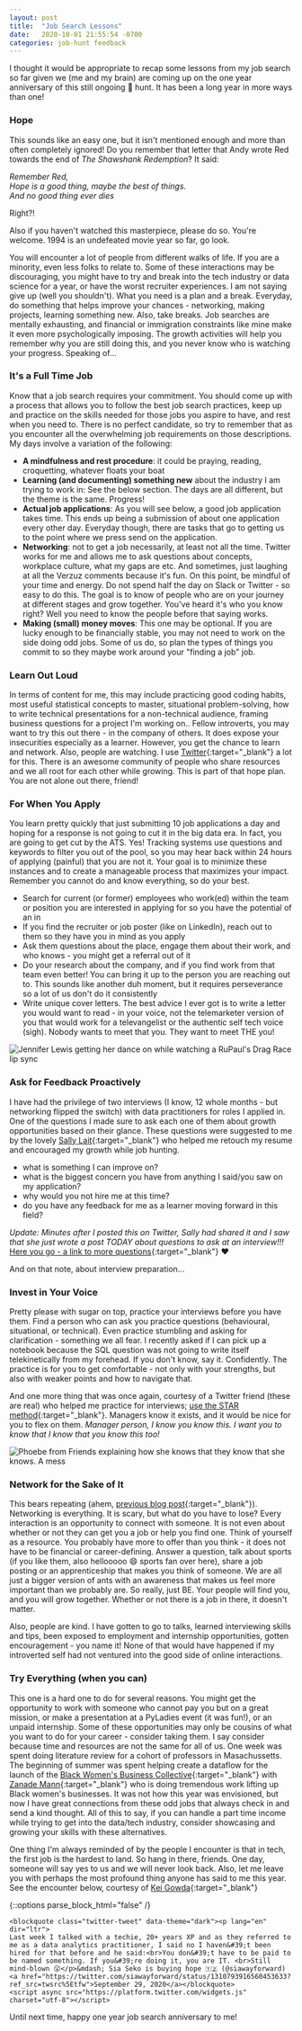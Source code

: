```yaml
---
layout: post
title:  "Job Search Lessons"
date:   2020-10-01 21:55:54 -0700
categories: job-hunt feedback
---
```


I thought it would be appropriate to recap some lessons from my job search so far given we (me and my brain) are coming up on the one year anniversary of this still ongoing :grimacing: hunt. It has been a long year in more ways than one!

### Hope

This sounds like an easy one, but it isn't mentioned enough and more than often completely ignored!
Do you remember that letter that Andy wrote Red towards the end of *The Shawshank Redemption*? It said:

*Remember Red,*  
*Hope is a good thing, maybe the best of things.*  
*And no good thing ever dies*  

Right?!

Also if you haven't watched this masterpiece, please do so. You're welcome. 1994 is an undefeated movie year so far, go look.

You will encounter a lot of people from different walks of life. If you are a minority, even less folks to relate to. Some of these interactions may be discouraging, you might have to try and break into the tech industry or data science for a year, or have the worst recruiter experiences. I am not saying give up (well you shouldn't). What you need is a plan and a break. Everyday, do something that helps improve your chances - networking, making projects, learning something new. Also, take breaks. Job searches are mentally exhausting, and financial or immigration constraints like mine make it even more psychologically imposing. The growth activities will help you remember why you are still doing this, and you never know who is watching your progress. Speaking of...

### It's a Full Time Job

Know that a job search requires your commitment. You should come up with a process that allows you to follow the best job search practices, keep up and practice on the skills needed for those jobs you aspire to have, and rest when you need to. There is no perfect candidate, so try to remember that as you encounter all the overwhelming job requirements on those descriptions. My days involve a variation of the following:

- **A mindfulness and rest procedure**: it could be praying, reading, croquetting, whatever floats your boat
- **Learning (and documenting) something new** about the industry I am trying to work in: See the below section. The days are all different, but the theme is the same. Progress!
- **Actual job applications**: As you will see below, a good job application takes time. This ends up being a submission of about one application every other day. Everyday though, there are tasks that go to getting us to the point where we press send on the application.
- **Networking**: not to get a job necessarily, at least not all the time. Twitter works for me and allows me to ask questions about concepts, workplace culture, what my gaps are etc. And sometimes, just laughing at all the Verzuz comments because it's fun. On this point, be mindful of your time and energy. Do not spend half the day on Slack or Twitter - so easy to do this. The goal is to know of people who are on your journey at different stages and grow together. You've heard it's who you know right? Well you need to know the people before that saying works.
- **Making (small) money moves**: This one may be optional. If you are lucky enough to be financially stable, you may not need to work on the side doing odd jobs. Some of us do, so plan the types of things you commit to so they maybe work around your "finding a job" job.

### Learn Out Loud

In terms of content for me, this may include practicing good coding habits, most useful statistical concepts to master, situational problem-solving, how to write technical presentations for a non-technical audience, framing business questions for a project I'm working on.. Fellow introverts, you may want to try this out there - in the company of others. It does expose your insecurities especially as a learner. However, you get the chance to learn and network. Also, people are watching. I use [Twitter](https://twitter.com/siawayforward){:target="_blank"} a lot for this. There is an awesome community of people who share resources and we all root for each other while growing. This is part of that hope plan. You are not alone out there, friend!

### For When You Apply

You learn pretty quickly that just submitting 10 job applications a day and hoping for a response is not going to cut it in the big data era. In fact, you are going to get cut by the ATS. Yes! Tracking systems use questions and keywords to filter you out of the pool, so you may hear back within 24 hours of applying (painful) that you are not it. Your goal is to minimize these instances and to create a manageable process that maximizes your impact. Remember you cannot do and know everything, so do your best.

- Search for current (or former) employees who work(ed) within the team or position you are interested in applying for so you have the potential of an in
- If you find the recruiter or job poster (like on LinkedIn), reach out to them so they have you in mind as you apply
- Ask them questions about the place, engage them about their work, and who knows - you might get a referral out of it
- Do your research about the company, and if you find work from that team even better! You can bring it up to the person you are reaching out to. This sounds like another duh moment, but it requires perseverance so a lot of us don't do it consistently
- Write unique cover letters. The best advice I ever got is to write a letter you would want to read - in your voice, not the telemarketer version of you that would work for a televangelist or the authentic self tech voice (sigh). Nobody wants to meet that you. They want to meet THE you!

![Jennifer Lewis getting her dance on while watching a RuPaul's Drag Race lip sync](https://imagesvc.meredithcorp.io/v3/mm/gif?url=https%3A%2F%2Fstatic.onecms.io%2Fwp-content%2Fuploads%2Fsites%2F6%2F2019%2F01%2FDec-17-2018-15-14-54.gif)

### Ask for Feedback Proactively

I have had the privilege of two interviews (I know, 12 whole months - but networking flipped the switch) with data practitioners for roles I applied in. One of the questions I made sure to ask each one of them about growth opportunities based on their glance. These questions were suggested to me by the lovely [Sally Lait](https://twitter.com/sallylait){:target="_blank"} who helped me retouch my resume and encouraged my growth while job hunting.

- what is something I can improve on?
- what is the biggest concern you have from anything I said/you saw on my application?
- why would you not hire me at this time?
- do you have any feedback for me as a learner moving forward in this field?

*Update: Minutes after I posted this on Twitter, Sally had shared it and I saw that she just wrote a post TODAY about questions to ask at an interview!!!*  
[Here you go - a link to more questions](https://sallylait.com/blog/2020/10/03/job-hunt-questions/){:target="_blank"} :heart:

And on that note, about interview preparation...

### Invest in Your Voice

Pretty please with sugar on top, practice your interviews before you have them. Find a person who can ask you practice questions (behavioural, situational, or technical). Even practice stumbling and asking for clarification - something we all fear. I recently asked if I can pick up a notebook because the SQL question was not going to write itself telekinetically from my forehead. If you don't know, say it. Confidently. The practice is for you to get comfortable - not only with your strengths, but also with weaker points and how to navigate that.

And one more thing that was once again, courtesy of a Twitter friend (these are real) who helped me practice for interviews; [use the STAR method](https://www.themuse.com/advice/star-interview-method){:target="_blank"}. Managers know it exists, and it would be nice for you to flex on them. *Manager person, I know you know this. I want you to know that I know that you know this too!*

![Phoebe from Friends explaining how she knows that they know that she knows. A mess](https://media1.tenor.com/images/31e0b6d5cc930fd07f0d220caa49f753/tenor.gif?itemid=4557898)

### Network for the Sake of It

This bears repeating (ahem, [previous blog post](https://siawayforward.github.io/career/networking/datacareers/2020/09/13/what-they-don't-tell-you.html){:target="_blank"}). Networking is everything. It is scary, but what do you have to lose? Every interaction is an opportunity to connect with someone. It is not even about whether or not they can get you a job or help you find one. Think of yourself as a resource. You probably have more to offer than you think - it does not have to be financial or career-defining. Answer a question, talk about sports (if you like them, also hellooooo :smile: sports fan over here), share a job posting or an apprenticeship that makes you think of someone. We are all just a bigger version of ants with an awareness that makes us feel more important than we probably are. So really, just BE. Your people will find you, and you will grow together. Whether or not there is a job in there, it doesn't matter.

Also, people are kind. I have gotten to go to talks, learned interviewing skills and tips, been exposed to employment and internship opportunities, gotten encouragement - you name it! None of that would have happened if my introverted self had not ventured into the good side of online interactions.

### Try Everything (when you can)

This one is a hard one to do for several reasons. You might get the opportunity to work with someone who cannot pay you but on a great mission, or make a presentation at a PyLadies event (it was fun!), or an unpaid internship. Some of these opportunities may only be cousins of what you want to do for your career - consider taking them. I say consider because time and resources are not the same for all of us. One week was spent doing literature review for a cohort of professors in Masachussetts. The beginning of summer was spent helping create a dataflow for the launch of the [Black Women's Business Collective](http://allinmybusiness.com/){:target="_blank"} with [Zanade Mann](https://twitter.com/zanade){:target="_blank"} who is doing tremendous work lifting up Black women's businesses. It was not how this year was envisioned, but now I have great connections from these odd jobs that always check in and send a kind thought. All of this to say, if you can handle a part time income while trying to get into the data/tech industry, consider showcasing and growing your skills with these alternatives.

One thing I'm always reminded of by the people I encounter is that in tech, the first job is the hardest to land. So hang in there, friends. One day, someone will say yes to us and we will never look back. Also, let me leave you with perhaps the most profound thing anyone has said to me this year. See the encounter below, courtesy of [Kei Gowda](https://www.linkedin.com/in/keigowda/){:target="_blank"}

{::options parse_block_html="false" /}

<div class="center">

    <blockquote class="twitter-tweet" data-theme="dark"><p lang="en" dir="ltr">
    Last week I talked with a techie, 20+ years XP and as they referred to me as a data analytics practitioner, I said no I haven&#39;t been hired for that before and he said:<br>You don&#39;t have to be paid to be named something. If you&#39;re doing it, you are IT. <br>Still mind-blown 😮</p>&mdash; Sia Seko is buying hope 🇹🇿 (@siawayforward) <a href="https://twitter.com/siawayforward/status/1310793916560453633?ref_src=twsrc%5Etfw">September 29, 2020</a></blockquote> 
    <script async src="https://platform.twitter.com/widgets.js" charset="utf-8"></script>

</div>

Until next time, happy one year job search anniversary to me!

